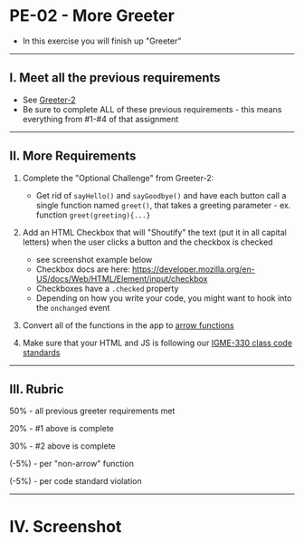 # PE-02 - More Greeter

- In this exercise you will finish up "Greeter"

<hr>

## I. Meet all the previous requirements 

- See [Greeter-2](../checkoffs/greeter-2.md)
- Be sure to complete ALL of these previous requirements - this means everything from #1-#4 of that assignment

<hr>

## II. More Requirements

1) Complete the "Optional Challenge" from Greeter-2:
    - Get rid of `sayHello()` and `sayGoodbye()` and have each button call a single function named `greet()`, that takes a greeting parameter - ex. function `greet(greeting){...}`

2) Add an HTML Checkbox that will "Shoutify" the text (put it in all capital letters) when the user clicks a button and the checkbox is checked
    - see screenshot example below
    - Checkbox docs are here: https://developer.mozilla.org/en-US/docs/Web/HTML/Element/input/checkbox
    - Checkboxes have a `.checked` property
    - Depending on how you write your code, you might want to hook into the `onchanged` event 

3) Convert all of the functions in the app to [arrow functions](../notes/js-functions.md#vi-b-arrow-function-examples)

4) Make sure that your HTML and JS is following our [IGME-330 class code standards](../notes/code-style-required-330.md)

<hr>

## III. Rubric

50% - all previous greeter requirements met

20% - #1 above is complete

30% - #2 above is complete

(-5%) - per "non-arrow" function

(-5%) - per code standard violation


<hr>

# IV. Screenshot
